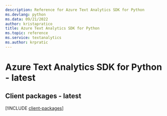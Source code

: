 ```yaml
---
description: Reference for Azure Text Analytics SDK for Python
ms.devlang: python
ms.data: 09/21/2022
author: kristapratico
title: Azure Text Analytics SDK for Python
ms.topic: reference
ms.service: textanalytics
ms.author: krpratic
---
```

# Azure Text Analytics SDK for Python - latest

## Client packages - latest
[!INCLUDE [client-packages](text-analytics-client-index.md)]